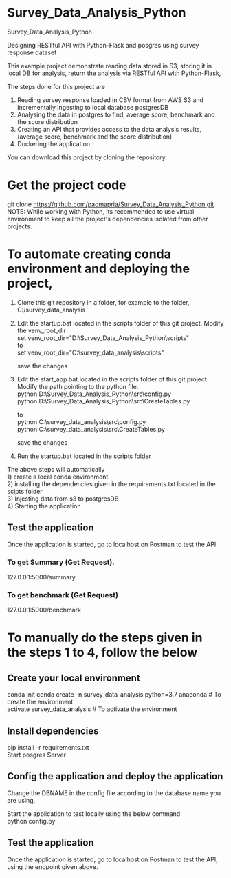 # Survey_Data_Analysis_Python
Survey_Data_Analysis_Python

Designing RESTful API with Python-Flask and posgres using survey response dataset    

This example project demonstrate reading data stored in S3, storing it in local DB for analysis, return the analysis via RESTful API with Python-Flask,      

The steps done for this project are
  1) Reading survey response loaded in CSV format from AWS S3 and incrementally ingesting to local database postgresDB     
  2) Analysing the data in postgres to find, average score, benchmark and the score distribution    
  3) Creating an API that provides access to the data analysis results, (average score, benchmark and the score distribution)   
  4) Dockering the application    

 You can download this project by cloning the repository:     

# Get the project code
git clone https://github.com/padmapria/Survey_Data_Analysis_Python.git  
NOTE: While working with Python, its recommended to use virtual environment to keep all the project's dependencies isolated from other projects.    

# To automate creating conda environment and deploying the project,
1) Clone this git repository in a folder, for example to the folder,  C:/survey_data_analysis 

2) Edit the startup.bat located in the scripts folder of this git project.
   Modify the venv_root_dir     
     set venv_root_dir="D:\Survey_Data_Analysis_Python\scripts"      
     to     
      set venv_root_dir="C:\survey_data_analysis\scripts"    
      
      save the changes
      
 3) Edit the start_app.bat located in the scripts folder of this git project. Modify the path pointing to the python file.      
      python D:\Survey_Data_Analysis_Python\src\config.py     
      python D:\Survey_Data_Analysis_Python\src\CreateTables.py    
      
      to    
      python C:\survey_data_analysis\src\config.py    
      python C:\survey_data_analysis\src\CreateTables.py    
      
      save the changes
      
  4) Run the startup.bat located in the scripts folder    
        
  The above steps will automatically   
        1) create a local conda environment    
        2) installing the dependencies given in the requirements.txt located in the scipts folder    
        3) Injesting data from s3 to postgresDB   
        4) Starting the application   
      
## Test the application
Once the application is started, go to localhost on Postman to test the API.

### To get Summary (Get Request).      
127.0.0.1:5000/summary    




### To get benchmark (Get Request)
127.0.0.1:5000/benchmark 


      
# To manually do the steps given in the steps 1 to 4, follow the below
## Create your local environment 
conda init
conda create -n survey_data_analysis python=3.7 anaconda     # To create the environment    
activate survey_data_analysis     # To activate the environment    

## Install dependencies    
pip install -r requirements.txt    
Start posgres Server    
    
## Config the application and deploy the application    
Change the DBNAME in the config file according to the database name you are using.    

Start the application to test locally using the below command  
python config.py    

## Test the application    
Once the application is started, go to localhost on Postman to test the API, using the endpoint given above.


